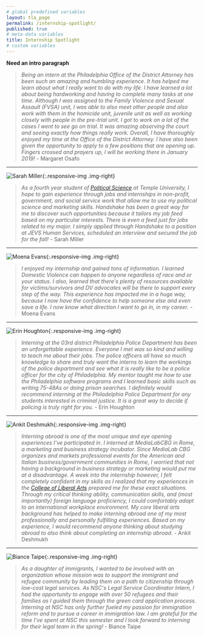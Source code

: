 ```yaml
---
# global predefined variables
layout: tla_page
permalink: /internship-spotlight/
published: true
# meta-data variables
title: Internship Spotlight
# custom variables
---
```

**Need an intro paragraph**

> _Being an intern at the Philadelphia Office of the District Attorney has been such an amazing and humbling experience. It has helped me learn about what I really want to do with my life. I have learned a lot about being hardworking and having to complete many tasks at one time. Although I was assigned to the Family Violence and Sexual Assault (FVSA) unit, I was able to also meet other people and also work with them in the homicide unit, juvenile unit as well as working closely with people in the pre-trial unit. I got to work on a lot of the cases I went to see go on trial. It was amazing observing the court and seeing exactly how things really work. Overall, I have thoroughly enjoyed my time at the Office of the District Attorney. I have also been given the opportunity to apply to a few positions that are opening up. Fingers crossed and prayers up, I will be working there in January 2019!_ - Margaret Osafo

___

![Sarah Miller]({{site.baseurl}}/media/resized_sarahmiller.jpg){:.responsive-img .img-right}
> _As a fourth year student of [Political Science](https://www.cla.temple.edu/political-science/) at Temple University, I hope to gain experience through jobs and internships in non-profit, government, and social service work that allow me to use my political science and marketing skills. Handshake has been a great way for me to discover such opportunities because it tailors my job feed based on my particular interests. There is even a feed just for jobs related to my major. I simply applied through Handshake to a position at JEVS Human Services, scheduled an interview and secured the job for the fall!_ - Sarah Miller

___

![Moena Evans]({{site.baseurl}}/media/resized2_moenaevans.jpg){:.responsive-img .img-right}
> _I enjoyed my internship and gained tons of information. I learned Domestic Violence can happen to anyone regardless of race and or your status. I also, learned that there's plenty of resources available for victims/survivors and DV advocates will be there to support every step of the way. This experience has impacted me in a huge way, because I now have the confidence to help someone else and even save a life. I now know what direction I want to go in, in my career._ - Moena Evans

___

![Erin Houghton]({{site.baseurl}}/media/resized_erinhoughton.jpg){:.responsive-img .img-right}
> _Interning at the 03rd district Philadelphia Police Department has been an unforgettable experience. Everyone I met was so kind and willing to teach me about their jobs. The police officers all have so much knowledge to share and truly want the interns to learn the workings of the police department and see what it is really like to be a police officer for the city of Philadelphia. My mentor taught me how to use the Philadelphia software programs and I learned basic skills such as writing 75-48As or doing prison searches. I definitely would recommend interning at the Philadelphia Police Department for any students interested in criminal justice. It is a great way to decide if policing is truly right for you._ - Erin Houghton

___

![Ankit Deshmukh]({{site.baseurl}}/media/resized_ankitdeshmukh.jpg){:.responsive-img .img-right}
> _Interning abroad is one of the most unique and eye opening experiences I’ve participated in. I interned at MediaLabCBG in Rome, a marketing and business strategy incubator. Since MediaLab CBG organizes and markets professional events for the American and Italian business/government communities in Rome, I worried that not having a background in business strategy or marketing would put me at a disadvantage. A week into the internship however, I felt completely confident in my skills as I realized that my experiences in the [College of Liberal Arts](https://liberalarts.temple.edu/) prepared me for these exact situations. Through my critical thinking ability, communication skills, and (most importantly) foreign language proficiency, I could comfortably adapt to an international workplace environment. My core liberal arts background has helped to make interning abroad one of my most professionally and personally fulfilling experiences. Based on my experience, I would recommend anyone thinking about studying abroad to also think about completing an internship abroad._ - Ankit Deshmukh

___

![Biance Taipe]({{site.baseurl}}/media/resized_biancetaipe.jpg){:.responsive-img .img-right}
> _As a daughter of immigrants, I wanted to be involved with an organization whose mission was to support the immigrant and refugee community by leading them on a path to citizenship through low-cost legal services. As NSC's Legal Service Coordinator Intern, I had the opportunity to engage with over 50 refugees and their families as I guided them through the green card application process. Interning at NSC has only further fueled my passion for immigration reform and to pursue a career in immigration law. I am grateful for the time I've spent at NSC this semester and I look forward to interning for their legal team in the spring!_ - Biance Taipe
